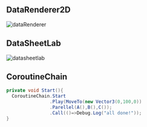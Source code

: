 ## DataRenderer2D
![dataRenderer](https://github.com/geniikw/drawLine/raw/master/logoExample.gif)


## DataSheetLab
![datasheetlab](https://d2ujflorbtfzji.cloudfront.net/key-image/183ca6a9-0e40-45f7-95d9-fa862321e5bb.jpg)

## CoroutineChain
```csharp
private void Start(){
  CoroutineChain.Start
                .Play(MoveTo(new Vector3(0,100,0))
                .Parellel(A(),B(),C());
                .Call(()=>Debug.Log("all done!"));
}
```
